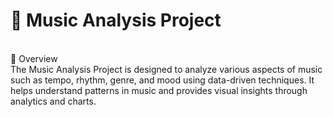 # 🎵 Music Analysis Project
<p>
<br>
📘 Overview
<br>
    The Music Analysis Project is designed to analyze various aspects of music such as tempo, rhythm, genre, and mood using data-driven techniques.
    It helps understand patterns in music and provides visual insights through analytics and charts.
</p>    